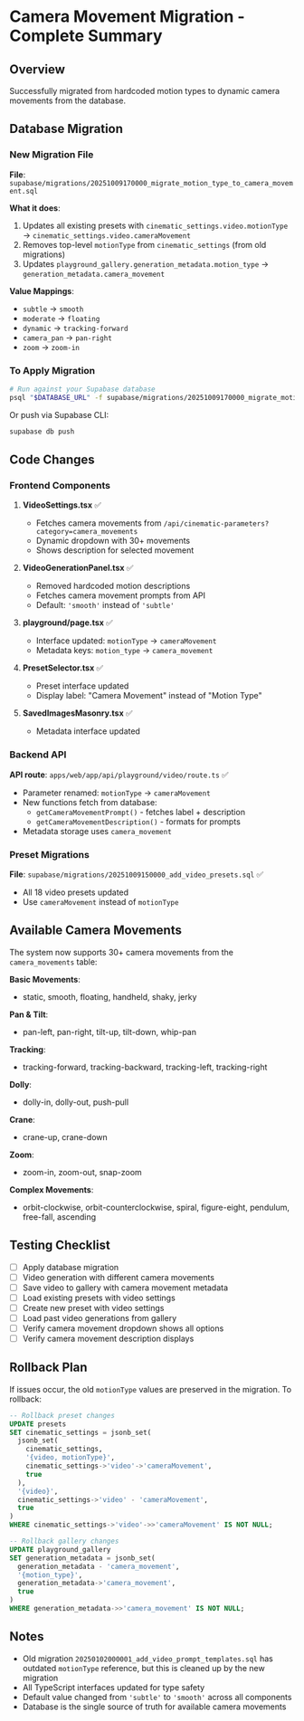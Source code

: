 # Camera Movement Migration - Complete Summary

## Overview
Successfully migrated from hardcoded motion types to dynamic camera movements from the database.

## Database Migration

### New Migration File
**File**: `supabase/migrations/20251009170000_migrate_motion_type_to_camera_movement.sql`

**What it does**:
1. Updates all existing presets with `cinematic_settings.video.motionType` → `cinematic_settings.video.cameraMovement`
2. Removes top-level `motionType` from `cinematic_settings` (from old migrations)
3. Updates `playground_gallery.generation_metadata.motion_type` → `generation_metadata.camera_movement`

**Value Mappings**:
- `subtle` → `smooth`
- `moderate` → `floating`
- `dynamic` → `tracking-forward`
- `camera_pan` → `pan-right`
- `zoom` → `zoom-in`

### To Apply Migration
```bash
# Run against your Supabase database
psql "$DATABASE_URL" -f supabase/migrations/20251009170000_migrate_motion_type_to_camera_movement.sql
```

Or push via Supabase CLI:
```bash
supabase db push
```

## Code Changes

### Frontend Components

1. **VideoSettings.tsx** ✅
   - Fetches camera movements from `/api/cinematic-parameters?category=camera_movements`
   - Dynamic dropdown with 30+ movements
   - Shows description for selected movement

2. **VideoGenerationPanel.tsx** ✅
   - Removed hardcoded motion descriptions
   - Fetches camera movement prompts from API
   - Default: `'smooth'` instead of `'subtle'`

3. **playground/page.tsx** ✅
   - Interface updated: `motionType` → `cameraMovement`
   - Metadata keys: `motion_type` → `camera_movement`

4. **PresetSelector.tsx** ✅
   - Preset interface updated
   - Display label: "Camera Movement" instead of "Motion Type"

5. **SavedImagesMasonry.tsx** ✅
   - Metadata interface updated

### Backend API

**API route**: `apps/web/app/api/playground/video/route.ts` ✅
- Parameter renamed: `motionType` → `cameraMovement`
- New functions fetch from database:
  - `getCameraMovementPrompt()` - fetches label + description
  - `getCameraMovementDescription()` - formats for prompts
- Metadata storage uses `camera_movement`

### Preset Migrations

**File**: `supabase/migrations/20251009150000_add_video_presets.sql` ✅
- All 18 video presets updated
- Use `cameraMovement` instead of `motionType`

## Available Camera Movements

The system now supports 30+ camera movements from the `camera_movements` table:

**Basic Movements**:
- static, smooth, floating, handheld, shaky, jerky

**Pan & Tilt**:
- pan-left, pan-right, tilt-up, tilt-down, whip-pan

**Tracking**:
- tracking-forward, tracking-backward, tracking-left, tracking-right

**Dolly**:
- dolly-in, dolly-out, push-pull

**Crane**:
- crane-up, crane-down

**Zoom**:
- zoom-in, zoom-out, snap-zoom

**Complex Movements**:
- orbit-clockwise, orbit-counterclockwise, spiral, figure-eight, pendulum, free-fall, ascending

## Testing Checklist

- [ ] Apply database migration
- [ ] Video generation with different camera movements
- [ ] Save video to gallery with camera movement metadata
- [ ] Load existing presets with video settings
- [ ] Create new preset with video settings
- [ ] Load past video generations from gallery
- [ ] Verify camera movement dropdown shows all options
- [ ] Verify camera movement description displays

## Rollback Plan

If issues occur, the old `motionType` values are preserved in the migration. To rollback:

```sql
-- Rollback preset changes
UPDATE presets
SET cinematic_settings = jsonb_set(
  jsonb_set(
    cinematic_settings,
    '{video, motionType}',
    cinematic_settings->'video'->'cameraMovement',
    true
  ),
  '{video}',
  cinematic_settings->'video' - 'cameraMovement',
  true
)
WHERE cinematic_settings->'video'->>'cameraMovement' IS NOT NULL;

-- Rollback gallery changes
UPDATE playground_gallery
SET generation_metadata = jsonb_set(
  generation_metadata - 'camera_movement',
  '{motion_type}',
  generation_metadata->'camera_movement',
  true
)
WHERE generation_metadata->>'camera_movement' IS NOT NULL;
```

## Notes

- Old migration `20250102000001_add_video_prompt_templates.sql` has outdated `motionType` reference, but this is cleaned up by the new migration
- All TypeScript interfaces updated for type safety
- Default value changed from `'subtle'` to `'smooth'` across all components
- Database is the single source of truth for available camera movements
